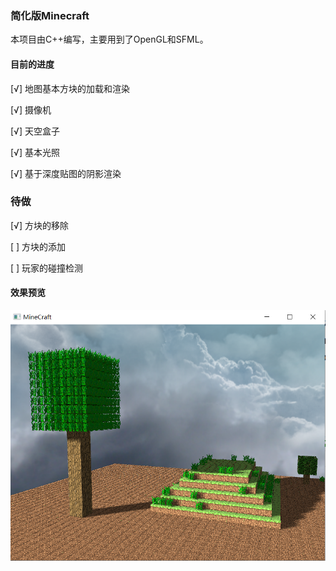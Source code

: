 ### 简化版Minecraft



本项目由C++编写，主要用到了OpenGL和SFML。

#### 目前的进度

[√] 地图基本方块的加载和渲染

[√] 摄像机

[√] 天空盒子

[√] 基本光照

[√] 基于深度贴图的阴影渲染

### 待做
[√] 方块的移除

[ ] 方块的添加

[ ] 玩家的碰撞检测


#### 效果预览

![Demo](https://github.com/SliverySky/Simplified-Minecraft/blob/master/figures/demo.png)



